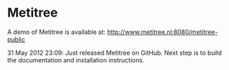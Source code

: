 Metitree
========

A demo of Metitree is available at: http://www.metitree.nl:8080/metitree-public

31 May 2012 23:09: Just released Metitree on GitHub. Next step is to build the documentation and installation instructions.
